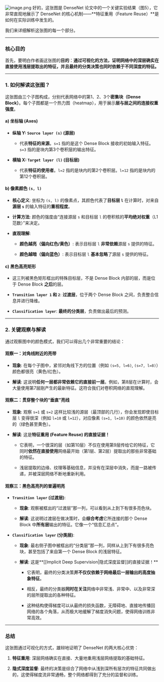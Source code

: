 ![image.png](https://cc-407-1376569927.cos.ap-guangzhou.myqcloud.com/cc-407-1376569927/images-obsidian/202509111936585.png)
好的，这张图是 DenseNet 论文中的一个关键实验结果（图5），它非常直观地展示了 DenseNet 的核心机制——**特征重用（Feature Reuse）**是如何在实际训练中发生的。

我们来详细解析这张图的每一个部分。

---

### 核心目的

首先，要明白作者画这张图的**目的**：**通过可视化的方法，证明网络中的深层确实在直接使用浅层提取出的特征，并且最终的分类决策也同时依赖于不同深度的特征。**

---

### 1. 如何解读这张图？

这张图由三个子图构成，分别代表网络中的第1、2、3个**密集块（Dense Block）**。每个子图都是一个热力图（heatmap），用于展示**层与层之间的连接权重强度**。

#### a) 坐标轴 (Axes)

- **纵轴 Y: `Source layer (s)` (源层)**
    
    - 代表**特征的来源**。`s=1` 指的是这个 Dense Block 接收的初始输入特征。`s=3` 指的是块内第3个卷积层的输出特征。
        
- **横轴 X: `Target layer (l)` (目标层)**
    
    - 代表**特征的使用者**。`l=2` 指的是块内的第2个卷积层。`l=12` 指的是块内的第12个卷积层。
        

#### b) 像素颜色 `(s, l)`

- **核心定义**: 坐标为 `(s, l)` 的像素点，其颜色代表了**目标层 `l`** 在计算时，对来自**源层 `s`** 的输入特征的**重视程度**。
    
- **计算方法**: 颜色的强度由“连接源层 `s` 和目标层 `l` 的卷积核的**平均绝对权重**（L1范数）”来决定。
    
- **直观理解**:
    
    - **颜色越亮（偏向红色/黄色）**: 表示目标层 `l` **非常依赖**源层 `s` 提供的特征。
        
    - **颜色越暗（偏向蓝色）**: 表示目标层 `l` **基本忽略**了源层 `s` 提供的特征。
        

#### c) 黑色高亮矩形

- 这三列被黑色矩形框出的特殊目标层，不是 Dense Block 内部的层，而是位于 Dense Block **之后**的层。
    
- **`Transition layer 1` 和 `2`**: **过渡层**，位于两个 Dense Block 之间，负责整合信息并进行降维。
    
- **`Classification layer`**: **最终的分类层**，负责做出最后的预测。
    

---

### 2. 关键观察与解读

通过观察图中的颜色模式，我们可以得出几个非常重要的结论：

#### 观察一：对角线附近的亮带

- **现象**: 在每个子图中，紧邻对角线下方的位置（例如 `(s=5, l=6)`, `(s=7, l=8)`）颜色都很亮（黄色/红色）。
    
- **解读**: 这说明**任何一层都非常依赖它的直接前一层**。例如，第8层在计算时，会大量使用第7层刚产生的最新特征。这符合我们对卷积网络的直观理解。
    

#### 观察二：贯穿整个块的“垂直”亮线

- **现象**: 观察 `s=1` 或 `s=2` 这样比较浅的源层（最顶部的几行），你会发现即使目标层 `l` 变得很深（例如 `l=10` 或 `l=12`），对应像素 `(s=1, l=10)` 的颜色依然是亮的（绿色甚至黄色）。
    
- **解读**: 这是**特征重用 (Feature Reuse) 的直接证据！**
    
    - 它表明，一个很深的层（如第10层）不仅在使用第9层传给它的特征，它同时**依然在直接使用**网络最开始（第1层、第2层）提取出的那些非常基础的特征。
        
    - 浅层提取的边缘、纹理等基础信息，并没有在深层中消失，而是一路被传递，并被深层网络不断地重新利用。
        

#### 观察三：黑色高亮列的普遍明亮

- **`Transition layer` (过渡层)**:
    
    - **现象**: 观察被框出的“过渡层”那一列，可以看到从上到下有很多亮色块。
        
    - **解读**: 这说明过渡层在做决策时，会**综合考虑**它所连接的那个 Dense Block 中**所有层**输出的特征。它像一个“信息汇总点”。
        
- **`Classification layer` (分类层)**:
    
    - **现象**: 最右侧子图中被框出的“分类层”那一列，同样从上到下有很多亮色块，甚至包括了来自第一个 Dense Block 的浅层特征。
        
    - **解读**: 这是**[[Implicit Deep Supervision|隐式深度监督]]的直接证据！**
        
        - 它表明，最终的分类决策**并不仅仅依赖于网络最后一层输出的高度抽象特征**。
            
        - 相反，最终的分类器**同时在关注**网络中非常浅、非常中、以及非常深的层所提取出的各种特征。
            
        - 这种结构使得梯度可以从最终的损失函数，无障碍地、直接地传播回网络的各个角落，从而极大地缓解了梯度消失问题，使得网络训练非常高效。
            

---

### 总结

这张图通过可视化的方式，雄辩地证明了 DenseNet 的两大核心优势：

1. **特征重用**: 深层网络确实在直接、大量地重用浅层网络提取的基础特征。
    
2. **隐式深度监督**: 最终的决策是综合了网络中从浅到深所有层次的特征共同做出的，这使得梯度流非常通畅，整个网络都得到了充分的监督和训练。